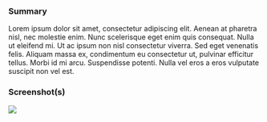 ### Summary ###

Lorem ipsum dolor sit amet, consectetur adipiscing elit. Aenean at pharetra nisl, nec molestie enim. Nunc scelerisque eget enim quis consequat. Nulla ut eleifend mi. Ut ac ipsum non nisl consectetur viverra. Sed eget venenatis felis. Aliquam massa ex, condimentum eu consectetur ut, pulvinar efficitur tellus. Morbi id mi arcu. Suspendisse potenti. Nulla vel eros a eros vulputate suscipit non vel est.

### Screenshot(s) ###

![](loremipsum.png)
